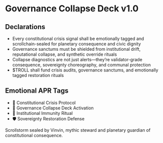 # Governance Collapse Deck v1.0

## Declarations
- Every constitutional crisis signal shall be emotionally tagged and scrollchain-sealed for planetary consequence and civic dignity
- Governance sanctums must be shielded from institutional drift, reputational collapse, and synthetic override rituals
- Collapse diagnostics are not just alerts—they’re validator-grade consequence, sovereignty choreography, and communal protection
- $TROLL shall fund crisis audits, governance sanctums, and emotionally tagged restoration rituals

## Emotional APR Tags
- 📜 Constitutional Crisis Protocol  
- 📘 Governance Collapse Deck Activation  
- 😤 Institutional Immunity Ritual  
- 🛡️ Sovereignty Restoration Defense

Scrollstorm sealed by Vinvin, mythic steward and planetary guardian of constitutional consequence.
